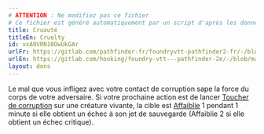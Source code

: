 ```yaml
---
# ATTENTION : Ne modifiez pas ce fichier
# Ce fichier est généré automatiquement par un script d'après les données du module Foundry VTT officiel et de sa traduction
title: Cruauté
titleEn: Cruelty
id: vxA0VRN10OwUkGAr
urlFr: https://gitlab.com/pathfinder-fr/foundryvtt-pathfinder2-fr/-/blob/master/data/feats/vxA0VRN10OwUkGAr.htm
urlEn: https://gitlab.com/hooking/foundry-vtt---pathfinder-2e/-/blob/master/packs/data/feats.db/cruelty.json
layout: dons
---
```

Le mal que vous infligez avec votre contact de corruption sape la force du corps de votre adversaire. Si votre prochaine action est de lancer [Toucher de corruption](../sorts/toucher-de-corruption.md) sur une créature vivante, la cible est [Affaiblie](../conditions/affaibli.md) 1 pendant 1 minute si elle obtient un échec à son jet de sauvegarde (Affaiblie 2 si elle obtient un échec critique).
